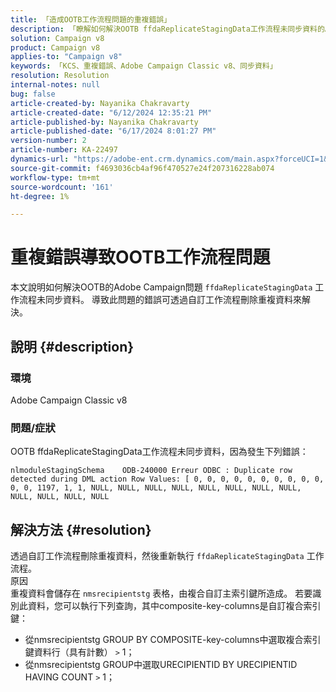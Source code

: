 ```yaml
---
title: 「造成OOTB工作流程問題的重複錯誤」
description: 「瞭解如何解決OOTB ffdaReplicateStagingData工作流程未同步資料的Adobe Campaign問題。」
solution: Campaign v8
product: Campaign v8
applies-to: "Campaign v8"
keywords: 「KCS、重複錯誤、Adobe Campaign Classic v8、同步資料」
resolution: Resolution
internal-notes: null
bug: false
article-created-by: Nayanika Chakravarty
article-created-date: "6/12/2024 12:35:21 PM"
article-published-by: Nayanika Chakravarty
article-published-date: "6/17/2024 8:01:27 PM"
version-number: 2
article-number: KA-22497
dynamics-url: "https://adobe-ent.crm.dynamics.com/main.aspx?forceUCI=1&pagetype=entityrecord&etn=knowledgearticle&id=2262fe36-b828-ef11-840b-6045bd0065b6"
source-git-commit: f4693036cb4af96f470527e24f207316228ab074
workflow-type: tm+mt
source-wordcount: '161'
ht-degree: 1%

---
```


# 重複錯誤導致OOTB工作流程問題


本文說明如何解決OOTB的Adobe Campaign問題 `ffdaReplicateStagingData` 工作流程未同步資料。 導致此問題的錯誤可透過自訂工作流程刪除重複資料來解決。

## 說明 {#description}


### 環境

Adobe Campaign Classic v8

### 問題/症狀

OOTB ffdaReplicateStagingData工作流程未同步資料，因為發生下列錯誤：

`nlmoduleStagingSchema    ODB-240000 Erreur ODBC : Duplicate row detected during DML action Row Values: [ 0, 0, 0, 0, 0, 0, 0, 0, 0, 0, 0, 0, 1197, 1, 1, NULL, NULL, NULL, NULL, NULL, NULL, NULL, NULL, NULL, NULL, NULL, NULL`


## 解決方法 {#resolution}


透過自訂工作流程刪除重複資料，然後重新執行 `ffdaReplicateStagingData` 工作流程。
<br>原因 <br>
重複資料會儲存在 `nmsrecipientstg` 表格，由複合自訂主索引鍵所造成。 若要識別此資料，您可以執行下列查詢，其中composite-key-columns是自訂複合索引鍵：

- 從nmsrecipientstg GROUP BY COMPOSITE-key-columns中選取複合索引鍵資料行（具有計數） `>`  1；
- 從nmsrecipientstg GROUP中選取URECIPIENTID BY URECIPIENTID HAVING COUNT `>`  1；



